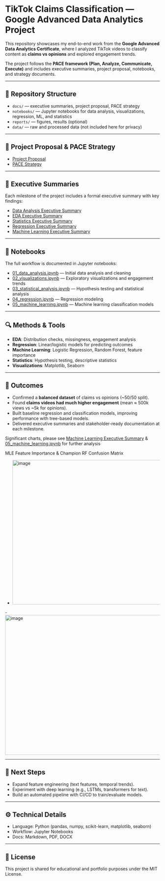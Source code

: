 # TikTok Claims Classification — Google Advanced Data Analytics Project

This repository showcases my end-to-end work from the **Google Advanced Data Analytics Certificate**, where I analyzed TikTok videos to classify content as **claims vs opinions** and explored engagement trends.  

The project follows the **PACE framework (Plan, Analyze, Communicate, Execute)** and includes executive summaries, project proposal, notebooks, and strategy documents.

---

## 📂 Repository Structure
- `docs/` — executive summaries, project proposal, PACE strategy  
- `notebooks/` — Jupyter notebooks for data analysis, visualizations, regression, ML, and statistics  
- `reports/` — figures, results (optional)  
- `data/` — raw and processed data (not included here for privacy)

---

## 📑 Project Proposal & PACE Strategy
- [Project Proposal](docs/_Tik_Tok_Project_Proposal.pdf)
- [PACE Strategy](docs/Tik%20Tok%20PACE%20Strategy.pdf)  
  

---

## 📑 Executive Summaries
Each milestone of the project includes a formal executive summary with key findings:

- [Data Analysis Executive Summary](docs/Data_Analysis_Executive_Summary.pdf)  
- [EDA Executive Summary](docs/EDA_Executive_Summary.pdf)
- [Statistics Executive Summary](docs/Statistics_Executive_Summary.pdf)  
- [Regression Executive Summary](docs/Regression_Executive_Summary.pdf)  
- [Machine Learning Executive Summary](docs/ML_Executive_Summary.pdf)  


---

## 📓 Notebooks
The full workflow is documented in Jupyter notebooks:

- [01_data_analysis.ipynb](notebooks/01_Data_Analysis.ipynb) — Initial data analysis and cleaning
- [02_visualizations.ipynb](notebooks/02_Visualizations.ipynb) — Exploratory visualizations and engagement trends
- [03_statistical_analysis.ipynb](notebooks/03_Statistical_Analysis.ipynb) — Hypothesis testing and statistical analysis   
- [04_regression.ipynb](notebooks/04_Regression.ipynb) — Regression modeling  
- [05_machine_learning.ipynb](notebooks/05_Machine_Learning.ipynb) — Machine learning classification models  


---

## 🔍 Methods & Tools
- **EDA**: Distribution checks, missingness, engagement analysis  
- **Regression**: Linear/logistic models for predicting outcomes  
- **Machine Learning**: Logistic Regression, Random Forest, feature importance  
- **Statistics**: Hypothesis testing, descriptive statistics  
- **Visualizations**: Matplotlib, Seaborn  

---

## 🎯 Outcomes
- Confirmed a **balanced dataset** of claims vs opinions (~50/50 split).  
- Found **claims videos had much higher engagement** (mean ≈ 500k views vs ~5k for opinions).  
- Built baseline regression and classification models, improving performance with tree-based models.  
- Delivered executive summaries and stakeholder-ready documentation at each milestone.

Significant charts, please see [Machine Learning Executive Summary](docs/ML_Executive_Summary.pdf) & [05_machine_learning.ipynb](notebooks/05_Machine_Learning.ipynb) for further analysis

MLE Feature Importance & Champion RF Confusion Matrix
- <img width="630" height="470" alt="image" src="https://github.com/user-attachments/assets/7f737a1c-f443-41b3-8a23-0103e12d014f" />

-<img width="515" height="455" alt="image" src="https://github.com/user-attachments/assets/c1ce2671-caa0-4f49-9e4b-80f8d52ae26f" />




---

## 🚀 Next Steps
- Expand feature engineering (text features, temporal trends).  
- Experiment with deep learning (e.g., LSTMs, transformers for text).  
- Build an automated pipeline with CI/CD to train/evaluate models.  

---

## ⚙️ Technical Details
- Language: Python (pandas, numpy, scikit-learn, matplotlib, seaborn)  
- Workflow: Jupyter Notebooks  
- Docs: Markdown, PDF, DOCX  

---

## 📜 License
This project is shared for educational and portfolio purposes under the MIT License.
